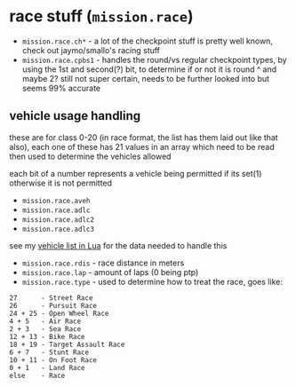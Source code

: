 # race stuff (`mission.race`)

- `mission.race.ch*` - a lot of the checkpoint stuff is pretty well known, check out jaymo/smallo's racing stuff
- `mission.race.cpbs1` - handles the round/vs regular checkpoint types, by using the 1st and second(?) bit, to determine if or not it is round
^ and maybe 2? still not super certain, needs to be further looked into but seems 99% accurate


## vehicle usage handling

these are for class 0-20 (in race format, the list has them laid out like that also), each one of these has 21 values in an array which need to be read then used to determine the vehicles allowed

each bit of a number represents a vehicle being permitted if its set(1) otherwise it is not permitted

- `mission.race.aveh`
- `mission.race.adlc` 
- `mission.race.adlc2`
- `mission.race.adlc3`

see my [vehicle list in Lua](https://gist.github.com/sadboilogan/c40beda3a1af1141c752a97efa92615f) for the data needed to handle this

- `mission.race.rdis` - race distance in meters
- `mission.race.lap` - amount of laps (0 being ptp)
- `mission.race.type` - used to determine how to treat the race, goes like:
```
27      - Street Race
26      - Pursuit Race
24 + 25 - Open Wheel Race
4 + 5   - Air Race
2 + 3   - Sea Race
12 + 13 - Bike Race
18 + 19 - Target Assault Race
6 + 7   - Stunt Race
10 + 11 - On Foot Race
0 + 1   - Land Race
else    - Race
```